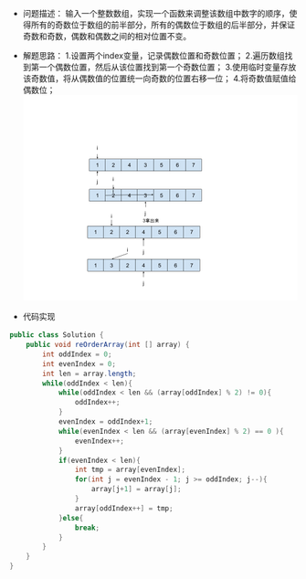 - 问题描述：
输入一个整数数组，实现一个函数来调整该数组中数字的顺序，使得所有的奇数位于数组的前半部分，所有的偶数位于数组的后半部分，并保证奇数和奇数，偶数和偶数之间的相对位置不变。

- 解题思路：
 1.设置两个index变量，记录偶数位置和奇数位置；
 2.遍历数组找到第一个偶数位置，然后从该位置找到第一个奇数位置；
 3.使用临时变量存放该奇数值，将从偶数值的位置统一向奇数的位置右移一位；
 4.将奇数值赋值给偶数位；
 ![操作流程示意图](../png/RorderArray.png)

- 代码实现
```java
public class Solution {
    public void reOrderArray(int [] array) {
        int oddIndex = 0;
        int evenIndex = 0;
        int len = array.length;
        while(oddIndex < len){
            while(oddIndex < len && (array[oddIndex] % 2) != 0){
                oddIndex++;
            }
            evenIndex = oddIndex+1;
            while(evenIndex < len && (array[evenIndex] % 2) == 0 ){
                evenIndex++;
            }
            if(evenIndex < len){
                int tmp = array[evenIndex];
                for(int j = evenIndex - 1; j >= oddIndex; j--){
                    array[j+1] = array[j];
                }
                array[oddIndex++] = tmp;
            }else{
                break;
            }
        }
    }  
}
```
